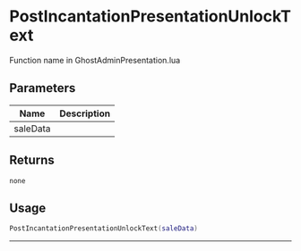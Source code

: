 # PostIncantationPresentationUnlockText

Function name in GhostAdminPresentation.lua

## Parameters

| Name     | Description |
| -------- | ----------- |
| saleData |             |

## Returns

`none`

## Usage

```lua
PostIncantationPresentationUnlockText(saleData)
```

---
